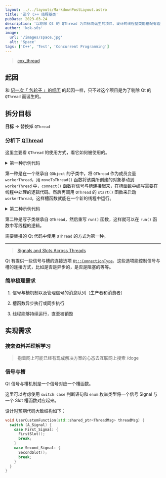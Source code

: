 ```yaml
---
layout: ../../layouts/MarkdownPostLayout.astro
title: '造个 C++ 线程基类'
pubDate: 2023-03-24
description: '以剔除 Qt 的 QThread 为目标而诞生的项目。设计的线程基类能搭配有着类似 Qt 中信号与槽的机制来使用，且利用 C++ 的互斥量和条件变量，让函数能够同步或异步运行，这样派生类（某业务工作线程）能持有定时器（线程）来做些定时任务（异步）。'
author: 'kok-s0s'
image:
  url: '/images/space.jpg'
  alt: 'Space'
tags: ['C++', 'Test', 'Concurrent Programming']
---
```


> [cxx_thread](https://github.com/kok-s0s/cxx_thread)

## 起因

和 [记一次「 包轮子 」的经历](/posts/cxx_crud_file) 的起因一样，只不过这个项目是为了剔除 Qt 的 `QThread` 而诞生的。

## 拆分目标

**目标** -> 替换掉 `QThread`

### 分析下 [QThread](https://doc.qt.io/qt-6/qthread.html)

这里主要看 `QThread` 的使用方式，看它如何被使用的。

<details><summary>第一种示例代码</summary>

```cpp
class Worker : public QObject
{
    Q_OBJECT

public slots:
    void doWork(const QString &parameter) {
        QString result;
        /* ... here is the expensive or blocking operation ... */
        emit resultReady(result);
    }

signals:
    void resultReady(const QString &result);
};

class Controller : public QObject
{
    Q_OBJECT
    QThread workerThread;
public:
    Controller() {
        Worker *worker = new Worker;
        worker->moveToThread(&workerThread);
        connect(&workerThread, &QThread::finished, worker, &QObject::deleteLater);
        connect(this, &Controller::operate, worker, &Worker::doWork);
        connect(worker, &Worker::resultReady, this, &Controller::handleResults);
        workerThread.start();
    }
    ~Controller() {
        workerThread.quit();
        workerThread.wait();
    }
public slots:
    void handleResults(const QString &);
signals:
    void operate(const QString &);
};
```

</details>

第一种是在一个继承自 `QObject` 的子类中，将 `QThread` 作为成员变量 `workerThread`，用 `moveToThread()` 函数将该类所创建的对象移动到 `workerThread` 中，`connect()` 函数将信号与槽连接起来，在槽函数中编写需要在线程中处理的逻辑代码。然后再调用 `QThread` 的 `start()` 函数来启动 `workerThread`，这样槽函数就能在一个新的线程中运行。

<details><summary>第二种示例代码</summary>

```cpp
class WorkerThread : public QThread
{
    Q_OBJECT
    void run() override {
        QString result;
        /* ... here is the expensive or blocking operation ... */
        emit resultReady(result);
    }
signals:
    void resultReady(const QString &s);
};

void MyObject::startWorkInAThread()
{
    WorkerThread *workerThread = new WorkerThread(this);
    connect(workerThread, &WorkerThread::resultReady, this, &MyObject::handleResults);
    connect(workerThread, &WorkerThread::finished, workerThread, &QObject::deleteLater);
    workerThread->start();
}
```

</details>

第二种是写子类继承自 `QThread`，然后重写 `run()` 函数，这样就可以在 `run()` 函数中写线程的逻辑。

需要替换的 Qt 代码中使用 `QThread` 的方式为第一种。

---

> [Signals and Slots Across Threads](https://doc.qt.io/qt-6/threads-qobject.html#signals-and-slots-across-threads)

Qt 有提供一些信号与槽的连接选项 [`Qt::ConnectionType`](https://doc.qt.io/qt-6/qt.html#ConnectionType-enum)，这些选项能控制信号与槽的连接方式，比如是否是异步的，是否是阻塞的等等。

### 简单梳理需求

1. 信号与槽机制以及管理信号的消息队列（生产者和消费者）

2. 槽函数异步执行或同步执行

3. 线程能够持续运行，直至被销毁

## 实现需求

### 搜索资料并理解学习

> 抱着网上可能已经有现成解决方案的心态去互联网上搜索 /doge

[]()

### 信号与槽

Qt 信号与槽机制是一个信号对应一个槽函数。

这里可以考虑使用 `switch case` 判断语句和 `enum` 枚举类型将一个信号 Signal 与一个 Slot 槽函数对应起来。

设计时预期代码大致结构如下：

```cpp
void UserCustomFunction(std::shared_ptr<ThreadMsg> threadMsg) {
  switch (A_Signal) {
    case First_Signal: {
      FirstSlot();
      break;
    }
    case Second_Signal: {
      SecondSlot();
      break;
    }
  }
}
```
